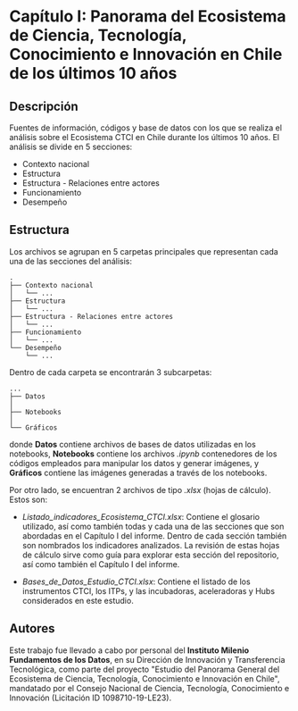 # Capítulo I: Panorama del Ecosistema de Ciencia, Tecnología, Conocimiento e Innovación en Chile de los últimos 10 años

## Descripción

Fuentes de información, códigos y base de datos con los que se realiza el análisis sobre el Ecosistema CTCI en Chile durante los últimos 10 años. El análisis se divide en 5 secciones:

- Contexto nacional
- Estructura
- Estructura - Relaciones entre actores
- Funcionamiento
- Desempeño

## Estructura

Los archivos se agrupan en 5 carpetas principales que representan cada una de las secciones del análisis:

    .
    ├── Contexto nacional
    │   └── ... 
    ├── Estructura              
    │   └── ... 
    ├── Estructura - Relaciones entre actores
    │   └── ... 
    ├── Funcionamiento
    │   └── ... 
    └── Desempeño
        └── ... 

Dentro de cada carpeta se encontrarán 3 subcarpetas:

    ...
    ├── Datos
    │
    ├── Notebooks 
    │           
    └── Gráficos 

donde **Datos** contiene archivos de bases de datos utilizadas en los notebooks, **Notebooks** contiene los archivos _.ipynb_ contenedores de los códigos empleados para manipular los datos y generar imágenes, y **Gráficos** contiene las imágenes generadas a través de los notebooks.

Por otro lado, se encuentran 2 archivos de tipo _.xlsx_ (hojas de cálculo). Estos son:

- _Listado\_indicadores\_Ecosistema\_CTCI.xlsx_: Contiene el glosario utilizado, así como también todas y cada una de las secciones que son abordadas en el Capítulo I del informe. Dentro de cada sección también son nombrados los indicadores analizados. La revisión de estas hojas de cálculo sirve como guía para explorar esta sección del repositorio, así como también el Capítulo I del informe.

- _Bases\_de\_Datos\_Estudio\_CTCI.xlsx_: Contiene el listado de los instrumentos CTCI, los ITPs, y las incubadoras, aceleradoras y Hubs considerados en este estudio.

## Autores

Este trabajo fue llevado a cabo por personal del **Instituto Milenio Fundamentos de los Datos**, en su Dirección de Innovación y Transferencia Tecnológica, como parte del proyecto "Estudio del
Panorama General del Ecosistema de Ciencia, Tecnología, Conocimiento e Innovación en Chile", mandatado por el Consejo Nacional de Ciencia, Tecnología, Conocimiento e Innovación (Licitación ID 1098710-19-LE23).
